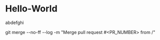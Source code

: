 # Hello-World

abdefghi

git merge --no-ff --log -m "Merge pull request #<PR_NUMBER> from <USER>/<BRANCH>" <BRANCH>
